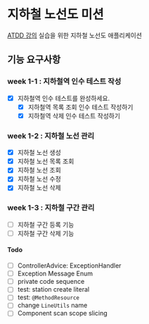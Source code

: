 # 지하철 노선도 미션
[ATDD 강의](https://edu.nextstep.camp/c/R89PYi5H) 실습을 위한 지하철 노선도 애플리케이션



## 기능 요구사항

### week 1-1 : 지하철역 인수 테스트 작성

- [x] 지하철역 인수 테스트를 완성하세요.
  - [x] 지하철역 목록 조회 인수 테스트 작성하기
  - [x] 지하철역 삭제 인수 테스트 작성하기

### week 1-2 : 지하철 노선 관리

- [x] 지하철 노선 생성
- [x] 지하철 노선 목록 조회
- [x] 지하철 노선 조회
- [x] 지하철 노선 수정
- [x] 지하철 노선 삭제

### week 1-3 : 지하철 구간 관리

- [ ] 지하철 구간 등록 기능
- [ ] 지하철 구간 삭제 기능

#### Todo
- [ ] ControllerAdvice: ExceptionHandler
- [ ] Exception Message Enum
- [ ] private code sequence
- [ ] test: station create literal
- [ ] test: `@MethodResource`
- [ ] change `LineUtils` name
- [ ] Component scan scope slicing